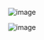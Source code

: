 ![image](https://github.com/aisuvro/weddingPricing/assets/2842856/a42e4b5b-79e5-45ed-b61e-9532862905c6)

![image](https://github.com/aisuvro/weddingPricing/assets/2842856/300e35a7-63d2-40c8-bec2-036d57e24cfe)

